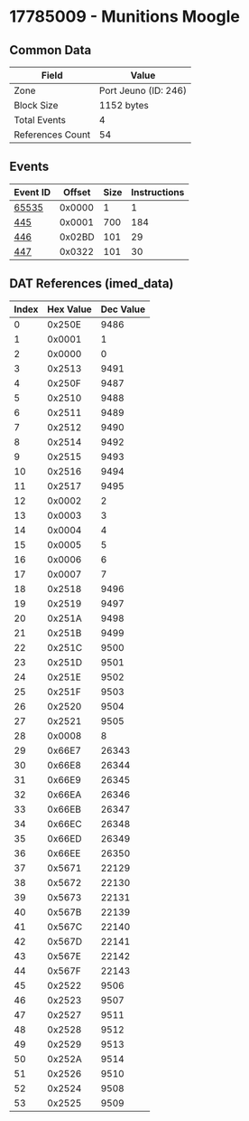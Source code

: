 # 17785009 - Munitions Moogle

## Common Data

| Field            | Value                |
|------------------|----------------------|
| Zone             | Port Jeuno (ID: 246) |
| Block Size       | 1152 bytes           |
| Total Events     | 4                    |
| References Count | 54                   |

## Events

| Event ID            | Offset   |   Size |   Instructions |
|---------------------|----------|--------|----------------|
| [65535](./65535.md) | 0x0000   |      1 |              1 |
| [445](./445.md)     | 0x0001   |    700 |            184 |
| [446](./446.md)     | 0x02BD   |    101 |             29 |
| [447](./447.md)     | 0x0322   |    101 |             30 |

## DAT References (imed_data)

|   Index | Hex Value   |   Dec Value |
|---------|-------------|-------------|
|       0 | 0x250E      |        9486 |
|       1 | 0x0001      |           1 |
|       2 | 0x0000      |           0 |
|       3 | 0x2513      |        9491 |
|       4 | 0x250F      |        9487 |
|       5 | 0x2510      |        9488 |
|       6 | 0x2511      |        9489 |
|       7 | 0x2512      |        9490 |
|       8 | 0x2514      |        9492 |
|       9 | 0x2515      |        9493 |
|      10 | 0x2516      |        9494 |
|      11 | 0x2517      |        9495 |
|      12 | 0x0002      |           2 |
|      13 | 0x0003      |           3 |
|      14 | 0x0004      |           4 |
|      15 | 0x0005      |           5 |
|      16 | 0x0006      |           6 |
|      17 | 0x0007      |           7 |
|      18 | 0x2518      |        9496 |
|      19 | 0x2519      |        9497 |
|      20 | 0x251A      |        9498 |
|      21 | 0x251B      |        9499 |
|      22 | 0x251C      |        9500 |
|      23 | 0x251D      |        9501 |
|      24 | 0x251E      |        9502 |
|      25 | 0x251F      |        9503 |
|      26 | 0x2520      |        9504 |
|      27 | 0x2521      |        9505 |
|      28 | 0x0008      |           8 |
|      29 | 0x66E7      |       26343 |
|      30 | 0x66E8      |       26344 |
|      31 | 0x66E9      |       26345 |
|      32 | 0x66EA      |       26346 |
|      33 | 0x66EB      |       26347 |
|      34 | 0x66EC      |       26348 |
|      35 | 0x66ED      |       26349 |
|      36 | 0x66EE      |       26350 |
|      37 | 0x5671      |       22129 |
|      38 | 0x5672      |       22130 |
|      39 | 0x5673      |       22131 |
|      40 | 0x567B      |       22139 |
|      41 | 0x567C      |       22140 |
|      42 | 0x567D      |       22141 |
|      43 | 0x567E      |       22142 |
|      44 | 0x567F      |       22143 |
|      45 | 0x2522      |        9506 |
|      46 | 0x2523      |        9507 |
|      47 | 0x2527      |        9511 |
|      48 | 0x2528      |        9512 |
|      49 | 0x2529      |        9513 |
|      50 | 0x252A      |        9514 |
|      51 | 0x2526      |        9510 |
|      52 | 0x2524      |        9508 |
|      53 | 0x2525      |        9509 |
